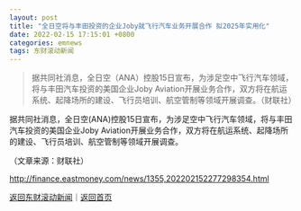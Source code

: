 ```yaml
---
layout: post
title: "全日空将与丰田投资的企业Joby就飞行汽车业务开展合作 拟2025年实用化"
date: 2022-02-15 17:15:01 +0800
categories: emnews
tags: 东财滚动新闻
---
```

> 据共同社消息，全日空（ANA）控股15日宣布，为涉足空中飞行汽车领域，将与丰田汽车投资的美国企业Joby Aviation开展业务合作，双方将在航运系统、起降场所的建设、飞行员培训、航空管制等领域开展调查。（财联社）

<p>据共同社消息，全日空(ANA)控股15日宣布，为涉足空中飞行汽车领域，将与丰田汽车投资的美国企业Joby Aviation开展业务合作，双方将在航运系统、起降场所的建设、飞行员培训、航空管制等领域开展调查。</p><p class="em_media">（文章来源：财联社）</p>

<http://finance.eastmoney.com/news/1355,202202152277298354.html>

[返回东财滚动新闻](//finews.withounder.com/emnews/)｜[返回首页](//finews.withounder.com/)